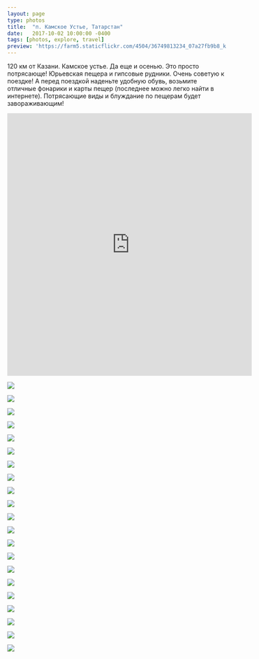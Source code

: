 ```yaml
---
layout: page
type: photos
title:  "п. Камское Устье, Татарстан"
date:   2017-10-02 10:00:00 -0400
tags: [photos, explore, travel]
preview: 'https://farm5.staticflickr.com/4504/36749813234_07a27fb9b8_k.jpg'
---
```


120 км от Казани. Камское устье. Да еще и осенью. Это просто потрясающе! Юрьевская пещера и гипсовые рудники. Очень советую к поездке! А перед поездкой наденьте удобную обувь, возьмите отличные фонарики и карты пещер (последнее можно легко найти в интернете). Потрясающие виды и блуждание по пещерам будет завораживающим!

<div class="post-iframe"><iframe width="560" height="600" src="https://www.youtube.com/embed/qxSH8hOsxUc?showinfo=0" frameborder="0" allowfullscreen=""></iframe></div>

![](https://farm5.staticflickr.com/4493/37201606400_09ebe33eb3_k.jpg)

![](https://farm5.staticflickr.com/4450/36789239113_ecd4342432_k.jpg)

![](https://farm5.staticflickr.com/4510/37428047642_a50ea2b9b4_k.jpg)

![](https://farm5.staticflickr.com/4510/37458935121_b58f804d9a_k.jpg)

![](https://farm5.staticflickr.com/4496/37428042632_4785d7675c_k.jpg)

![](https://farm5.staticflickr.com/4482/37428040302_2d4e2a03c6_k.jpg)

![](https://farm5.staticflickr.com/4482/23607267858_748f8aeeb7_k.jpg)

![](https://farm5.staticflickr.com/4443/23607264878_2d9941e720_k.jpg)

![](https://farm5.staticflickr.com/4500/23607262008_648edff0da_k.jpg)

![](https://farm5.staticflickr.com/4478/23607259478_454251b37e_k.jpg)

![](https://farm5.staticflickr.com/4479/37411650046_93af3853c6_k.jpg)

![](https://farm5.staticflickr.com/4452/36789219803_31dadad584_k.jpg)

![](https://farm5.staticflickr.com/4459/37428021152_ec3138d5bf_k.jpg)

![](https://farm5.staticflickr.com/4478/23607249308_bf7275c4eb_k.jpg)

![](https://farm5.staticflickr.com/4467/37201594630_a8cc227e88_k.jpg)

![](https://farm5.staticflickr.com/4491/37411639366_94e8bb8bd3_k.jpg)

![](https://farm5.staticflickr.com/4463/36749816134_5876c37084_k.jpg)

![](https://farm5.staticflickr.com/4491/23607243688_5ea453097c_k.jpg)

![](https://farm5.staticflickr.com/4512/37411636346_0f64ab26f3_k.jpg)

![](https://farm5.staticflickr.com/4504/36749813234_07a27fb9b8_k.jpg)

![](https://farm5.staticflickr.com/4452/23607241538_420894ab04_k.jpg)

